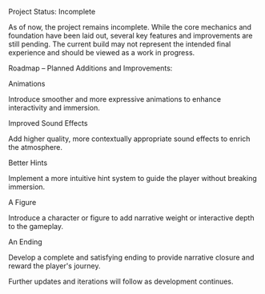 Project Status: Incomplete

As of now, the project remains incomplete. While the core mechanics and foundation have been laid out, several key features and improvements are still pending. The current build may not represent the intended final experience and should be viewed as a work in progress.

Roadmap – Planned Additions and Improvements:

Animations

Introduce smoother and more expressive animations to enhance interactivity and immersion.

Improved Sound Effects

Add higher quality, more contextually appropriate sound effects to enrich the atmosphere.

Better Hints

Implement a more intuitive hint system to guide the player without breaking immersion.

A Figure

Introduce a character or figure to add narrative weight or interactive depth to the gameplay.

An Ending

Develop a complete and satisfying ending to provide narrative closure and reward the player's journey.

Further updates and iterations will follow as development continues.

